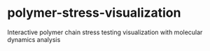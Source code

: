 # polymer-stress-visualization
Interactive polymer chain stress testing visualization with molecular dynamics analysis
